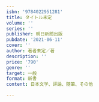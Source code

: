 ```yaml
---
isbn: '9784022951281'
title: タイトル未定
volume: ''
series: ''
publisher: 朝日新聞出版
pubdate: '2021-06-11'
cover: ''
author: 著者未定／著
description: ''
price: '790'
genre: ''
target: 一般
format: 新書
content: 日本文学、評論、随筆、その他

---
```

